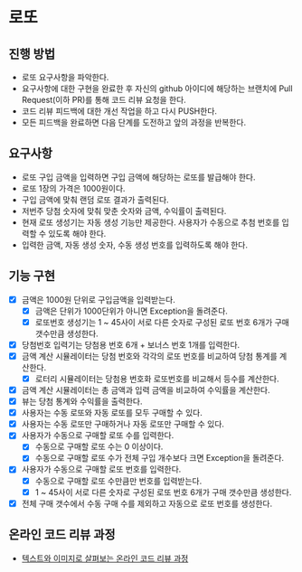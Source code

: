 # 로또
## 진행 방법
* 로또 요구사항을 파악한다.
* 요구사항에 대한 구현을 완료한 후 자신의 github 아이디에 해당하는 브랜치에 Pull Request(이하 PR)를 통해 코드 리뷰 요청을 한다.
* 코드 리뷰 피드백에 대한 개선 작업을 하고 다시 PUSH한다.
* 모든 피드백을 완료하면 다음 단계를 도전하고 앞의 과정을 반복한다.

## 요구사항
* 로또 구입 금액을 입력하면 구입 금액에 해당하는 로또를 발급해야 한다.
* 로또 1장의 가격은 1000원이다.
* 구입 금액에 맞춰 랜덤 로또 결과가 출력된다.
* 저번주 당첨 숫자에 맞춰 맞춘 숫자와 금액, 수익률이 출력된다.
* 현재 로또 생성기는 자동 생성 기능만 제공한다. 사용자가 수동으로 추첨 번호를 입력할 수 있도록 해야 한다.
* 입력한 금액, 자동 생성 숫자, 수동 생성 번호를 입력하도록 해야 한다.

## 기능 구현
* [x] 금액은 1000원 단위로 구입금액을 입력받는다.
    * [x] 금액은 단위가 1000단위가 아니면 Exception을 돌려준다.
    * [x] 로또번호 생성기는 1 ~ 45사이 서로 다른 숫자로 구성된 로또 번호 6개가 구매 갯수만큼 생성한다.
* [x] 당첨번호 입력기는 당첨용 번호 6개 + 보너스 번호 1개를 입력한다.
* [x] 금액 계산 시뮬레이터는 당첨 번호와 각각의 로또 번호를 비교하여 당첨 통계를 계산한다.
  * [x] 로터리 시뮬레이터는 당첨용 번호화 로또번호를 비교해서 등수를 계산한다.
* [x] 금액 계산 시뮬레이터는 총 금액과 입력 금액을 비교하여 수익률을 계산한다.
* [x] 뷰는 당첨 통계와 수익률을 출력한다.
* [x] 사용자는 수동 로또와 자동 로또를 모두 구매할 수 있다.
* [x] 사용자는 수동 로또만 구매하거나 자동 로또만 구매할 수 있다.
* [x] 사용자가 수동으로 구매할 로또 수를 입력한다.
  * [x] 수동으로 구매할 로또 수는 0 이상이다.
  * [x] 수동으로 구매할 로또 수가 전체 구입 개수보다 크면 Exception을 돌려준다.
* [x] 사용자가 수동으로 구매할 로또 번호를 입력한다. 
  * [x] 수동으로 구매할 로또 수만큼만 번호를 입력받는다.
  * [x] 1 ~ 45사이 서로 다른 숫자로 구성된 로또 번호 6개가 구매 갯수만큼 생성한다.
* [x] 전체 구매 갯수에서 수동 구매 수를 제외하고 자동으로 로또 번호를 생성한다.

## 온라인 코드 리뷰 과정
* [텍스트와 이미지로 살펴보는 온라인 코드 리뷰 과정](https://github.com/next-step/nextstep-docs/tree/master/codereview)